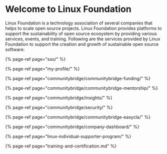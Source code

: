 # Welcome to Linux Foundation

Linux Foundation is a technology association of several companies that helps to scale open source projects. Linux Foundation provides platforms to support the sustainability of open source ecosystem by providing various services, events, and training. Following are the services provided by Linux Foundation to support the creation and growth of sustainable open source software:

{% page-ref page="sso/" %}

{% page-ref page="my-profile/" %}

{% page-ref page="communitybridge/communitybridge-funding/" %}

{% page-ref page="communitybridge/communitybridge-mentorship/" %}

{% page-ref page="communitybridge/insights/" %}

{% page-ref page="communitybridge/security/" %}

{% page-ref page="communitybridge/communitybridge-easycla/" %}

{% page-ref page="communitybridge/company-dashboard/" %}

{% page-ref page="linux-individual-supporter-program/" %}

{% page-ref page="training-and-certification.md" %}



